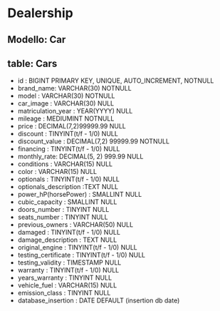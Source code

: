 <!-- Modellizzare la struttura di una tabella per memorizzare tutti i dati riguardanti delle auto usate messe in vendita da un concessionario -->

# Dealership

## Modello: Car

## table: Cars

- id :                   BIGINT                PRIMARY KEY, UNIQUE, AUTO_INCREMENT, NOTNULL
- brand_name:            VARCHAR(30)           NOTNULL
- model :                VARCHAR(30)           NOTNULL
- car_image :            VARCHAR(30)           NULL
- matriculation_year :   YEAR(YYYY)            NULL
- mileage :              MEDIUMINT             NOTNULL
- price :                DECIMAL(7,2)99999.99  NULL
- discount :             TINYINT(t/f - 1/0)    NULL
- discount_value :       DECIMAL(7,2) 99999.99 NOTNULL
- financing :            TINYINT(t/f - 1/0)    NULL
- monthly_rate:          DECIMAL(5, 2) 999.99  NULL
- conditions :           VARCHAR(15)           NULL
- color :                VARCHAR(15)           NULL
- optionals :            TINYINT(t/f - 1/0)    NULL
- optionals_description :TEXT                  NULL
- power_hP(horsePower) : SMALLINT              NULL
- cubic_capacity :       SMALLINT              NULL
- doors_number :         TINYINT               NULL
- seats_number :         TINYINT               NULL
- previous_owners :      VARCHAR(50)           NULL
- damaged :              TINYINT(t/f - 1/0)    NULL
- damage_description :   TEXT                  NULL
- original_engine :      TINYINT(t/f - 1/0)    NULL 
- testing_certificate :  TINYINT(t/f - 1/0)    NULL
- testing_validity :     TIMESTAMP             NULL
- warranty :             TINYINT(t/f - 1/0)    NULL
- years_warranty :       TINYINT               NULL
- vehicle_fuel :         VARCHAR(15)           NULL
- emission_class :       TINYINT               NULL
- database_insertion :   DATE                  DEFAULT (insertion db date)